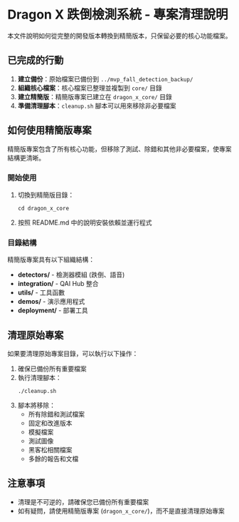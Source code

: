 # Dragon X 跌倒檢測系統 - 專案清理說明

本文件說明如何從完整的開發版本轉換到精簡版本，只保留必要的核心功能檔案。

## 已完成的行動

1. **建立備份**：原始檔案已備份到 `../mvp_fall_detection_backup/`
2. **組織核心檔案**：核心檔案已整理並複製到 `core/` 目錄
3. **建立精簡版**：精簡版專案已建立在 `dragon_x_core/` 目錄
4. **準備清理腳本**：`cleanup.sh` 腳本可以用來移除非必要檔案

## 如何使用精簡版專案

精簡版專案包含了所有核心功能，但移除了測試、除錯和其他非必要檔案，使專案結構更清晰。

### 開始使用

1. 切換到精簡版目錄：
   ```
   cd dragon_x_core
   ```

2. 按照 README.md 中的說明安裝依賴並運行程式

### 目錄結構

精簡版專案具有以下組織結構：

- **detectors/** - 檢測器模組 (跌倒、語音)
- **integration/** - QAI Hub 整合
- **utils/** - 工具函數
- **demos/** - 演示應用程式
- **deployment/** - 部署工具

## 清理原始專案

如果要清理原始專案目錄，可以執行以下操作：

1. 確保已備份所有重要檔案
2. 執行清理腳本：
   ```
   ./cleanup.sh
   ```
3. 腳本將移除：
   - 所有除錯和測試檔案
   - 固定和改進版本
   - 模擬檔案
   - 測試圖像
   - 黑客松相關檔案
   - 多餘的報告和文檔

## 注意事項

- 清理是不可逆的，請確保您已備份所有重要檔案
- 如有疑問，請使用精簡版專案 (`dragon_x_core/`)，而不是直接清理原始專案
